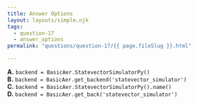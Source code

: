 ```yaml
---
title: Answer Options
layout: layouts/simple.njk
tags:
  - question-17
  - answer_options
permalink: "questions/question-17/{{ page.fileSlug }}.html"

---
```



**A.** `backend = BasicAer.StatevectorSimulatorPy()`  
**B.** `backend = BasicAer.get_backend('statevector_simulator')`  
**C.** `backend = BasicAer.StatevectorSimulatorPy().name()`  
**D.** `backend = BasicAer.get_back('statevector_simulator')`  
